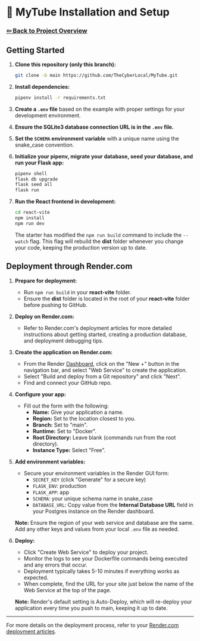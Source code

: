 # 📑 MyTube Installation and Setup

### [⇦ Back to Project Overview](../README.md)

## Getting Started

1. **Clone this repository (only this branch):**

   ```bash
   git clone -b main https://github.com/TheCyberLocal/MyTube.git
   ```

2. **Install dependencies:**

   ```bash
   pipenv install -r requirements.txt
   ```

3. **Create a `.env` file** based on the example with proper settings for your development environment.

4. **Ensure the SQLite3 database connection URL is in the `.env` file.**

5. **Set the `SCHEMA` environment variable** with a unique name using the snake_case convention.

6. **Initialize your pipenv, migrate your database, seed your database, and run your Flask app:**

   ```bash
   pipenv shell
   flask db upgrade
   flask seed all
   flask run
   ```

7. **Run the React frontend in development:**

   ```bash
   cd react-vite
   npm install
   npm run dev
   ```

   The starter has modified the `npm run build` command to include the `--watch` flag. This flag will rebuild the **dist** folder whenever you change your code, keeping the production version up to date.

## Deployment through Render.com

1. **Prepare for deployment:**

   - Run `npm run build` in your **react-vite** folder.
   - Ensure the **dist** folder is located in the root of your **react-vite** folder before pushing to GitHub.

2. **Deploy on Render.com:**

   - Refer to Render.com's deployment articles for more detailed instructions about getting started, creating a production database, and deployment debugging tips.

3. **Create the application on Render.com:**

   - From the Render [Dashboard](https://dashboard.render.com/), click on the "New +" button in the navigation bar, and select "Web Service" to create the application.
   - Select "Build and deploy from a Git repository" and click "Next".
   - Find and connect your GitHub repo.

4. **Configure your app:**

   - Fill out the form with the following:
     - **Name:** Give your application a name.
     - **Region:** Set to the location closest to you.
     - **Branch:** Set to "main".
     - **Runtime:** Set to "Docker".
     - **Root Directory:** Leave blank (commands run from the root directory).
     - **Instance Type:** Select "Free".

5. **Add environment variables:**

   - Secure your environment variables in the Render GUI form:
     - `SECRET_KEY` (click "Generate" for a secure key)
     - `FLASK_ENV`: production
     - `FLASK_APP`: app
     - `SCHEMA`: your unique schema name in snake_case
     - `DATABASE_URL`: Copy value from the **Internal Database URL** field in your Postgres instance on the Render dashboard.

   **Note:** Ensure the region of your web service and database are the same. Add any other keys and values from your local `.env` file as needed.

6. **Deploy:**

   - Click "Create Web Service" to deploy your project.
   - Monitor the logs to see your Dockerfile commands being executed and any errors that occur.
   - Deployment typically takes 5-10 minutes if everything works as expected.
   - When complete, find the URL for your site just below the name of the Web Service at the top of the page.

   **Note:** Render's default setting is Auto-Deploy, which will re-deploy your application every time you push to main, keeping it up to date.

---

For more details on the deployment process, refer to your [Render.com deployment articles](https://docs.render.com/deploys).
